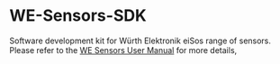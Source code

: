 # WE-Sensors-SDK
Software development kit for Würth Elektronik eiSos range of sensors.
Please refer to the [WE Sensors User Manual](https://www.we-online.com/web/en/index.php/show/media/07_electronic_components/eismart/eismart_handbuecher/Sensor-SDK_UserManual.pdf) for more details,
